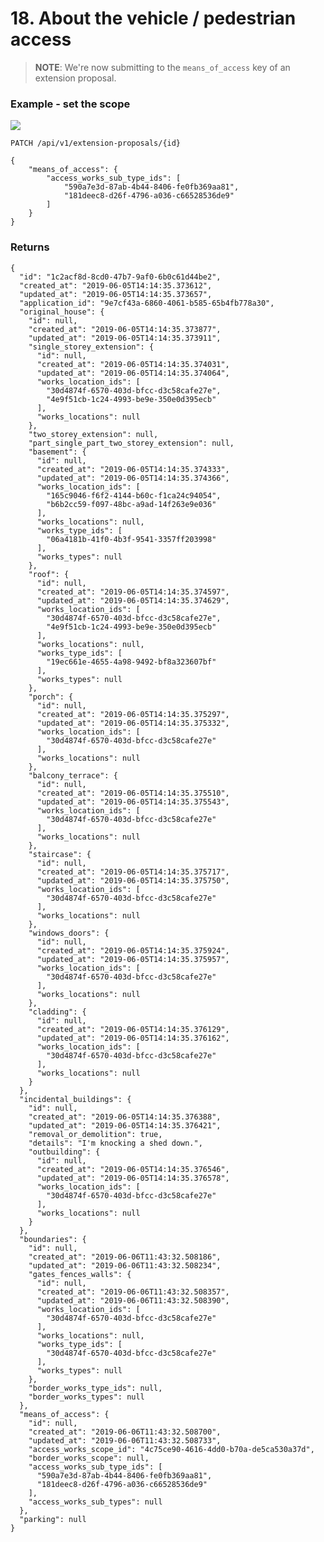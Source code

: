 # 18. About the vehicle / pedestrian access


> **NOTE**: We're now submitting to the `means_of_access` key of an extension proposal.


### Example - set the scope

![](/static/screen20.png)

`PATCH /api/v1/extension-proposals/{id}`

    {
        "means_of_access": {
            "access_works_sub_type_ids": [
                "590a7e3d-87ab-4b44-8406-fe0fb369aa81",
                "181deec8-d26f-4796-a036-c66528536de9"
            ]
        }
    }


### Returns

    {
      "id": "1c2acf8d-8cd0-47b7-9af0-6b0c61d44be2",
      "created_at": "2019-06-05T14:14:35.373612",
      "updated_at": "2019-06-05T14:14:35.373657",
      "application_id": "9e7cf43a-6860-4061-b585-65b4fb778a30",
      "original_house": {
        "id": null,
        "created_at": "2019-06-05T14:14:35.373877",
        "updated_at": "2019-06-05T14:14:35.373911",
        "single_storey_extension": {
          "id": null,
          "created_at": "2019-06-05T14:14:35.374031",
          "updated_at": "2019-06-05T14:14:35.374064",
          "works_location_ids": [
            "30d4874f-6570-403d-bfcc-d3c58cafe27e",
            "4e9f51cb-1c24-4993-be9e-350e0d395ecb"
          ],
          "works_locations": null
        },
        "two_storey_extension": null,
        "part_single_part_two_storey_extension": null,
        "basement": {
          "id": null,
          "created_at": "2019-06-05T14:14:35.374333",
          "updated_at": "2019-06-05T14:14:35.374366",
          "works_location_ids": [
            "165c9046-f6f2-4144-b60c-f1ca24c94054",
            "b6b2cc59-f097-48bc-a9ad-14f263e9e036"
          ],
          "works_locations": null,
          "works_type_ids": [
            "06a4181b-41f0-4b3f-9541-3357ff203998"
          ],
          "works_types": null
        },
        "roof": {
          "id": null,
          "created_at": "2019-06-05T14:14:35.374597",
          "updated_at": "2019-06-05T14:14:35.374629",
          "works_location_ids": [
            "30d4874f-6570-403d-bfcc-d3c58cafe27e",
            "4e9f51cb-1c24-4993-be9e-350e0d395ecb"
          ],
          "works_locations": null,
          "works_type_ids": [
            "19ec661e-4655-4a98-9492-bf8a323607bf"
          ],
          "works_types": null
        },
        "porch": {
          "id": null,
          "created_at": "2019-06-05T14:14:35.375297",
          "updated_at": "2019-06-05T14:14:35.375332",
          "works_location_ids": [
            "30d4874f-6570-403d-bfcc-d3c58cafe27e"
          ],
          "works_locations": null
        },
        "balcony_terrace": {
          "id": null,
          "created_at": "2019-06-05T14:14:35.375510",
          "updated_at": "2019-06-05T14:14:35.375543",
          "works_location_ids": [
            "30d4874f-6570-403d-bfcc-d3c58cafe27e"
          ],
          "works_locations": null
        },
        "staircase": {
          "id": null,
          "created_at": "2019-06-05T14:14:35.375717",
          "updated_at": "2019-06-05T14:14:35.375750",
          "works_location_ids": [
            "30d4874f-6570-403d-bfcc-d3c58cafe27e"
          ],
          "works_locations": null
        },
        "windows_doors": {
          "id": null,
          "created_at": "2019-06-05T14:14:35.375924",
          "updated_at": "2019-06-05T14:14:35.375957",
          "works_location_ids": [
            "30d4874f-6570-403d-bfcc-d3c58cafe27e"
          ],
          "works_locations": null
        },
        "cladding": {
          "id": null,
          "created_at": "2019-06-05T14:14:35.376129",
          "updated_at": "2019-06-05T14:14:35.376162",
          "works_location_ids": [
            "30d4874f-6570-403d-bfcc-d3c58cafe27e"
          ],
          "works_locations": null
        }
      },
      "incidental_buildings": {
        "id": null,
        "created_at": "2019-06-05T14:14:35.376388",
        "updated_at": "2019-06-05T14:14:35.376421",
        "removal_or_demolition": true,
        "details": "I'm knocking a shed down.",
        "outbuilding": {
          "id": null,
          "created_at": "2019-06-05T14:14:35.376546",
          "updated_at": "2019-06-05T14:14:35.376578",
          "works_location_ids": [
            "30d4874f-6570-403d-bfcc-d3c58cafe27e"
          ],
          "works_locations": null
        }
      },
      "boundaries": {
        "id": null,
        "created_at": "2019-06-06T11:43:32.508186",
        "updated_at": "2019-06-06T11:43:32.508234",
        "gates_fences_walls": {
          "id": null,
          "created_at": "2019-06-06T11:43:32.508357",
          "updated_at": "2019-06-06T11:43:32.508390",
          "works_location_ids": [
            "30d4874f-6570-403d-bfcc-d3c58cafe27e"
          ],
          "works_locations": null,
          "works_type_ids": [
            "30d4874f-6570-403d-bfcc-d3c58cafe27e"
          ],
          "works_types": null
        },
        "border_works_type_ids": null,
        "border_works_types": null
      },
      "means_of_access": {
        "id": null,
        "created_at": "2019-06-06T11:43:32.508700",
        "updated_at": "2019-06-06T11:43:32.508733",
        "access_works_scope_id": "4c75ce90-4616-4dd0-b70a-de5ca530a37d",
        "border_works_scope": null,
        "access_works_sub_type_ids": [
          "590a7e3d-87ab-4b44-8406-fe0fb369aa81",
          "181deec8-d26f-4796-a036-c66528536de9"
        ],
        "access_works_sub_types": null
      },
      "parking": null
    }
